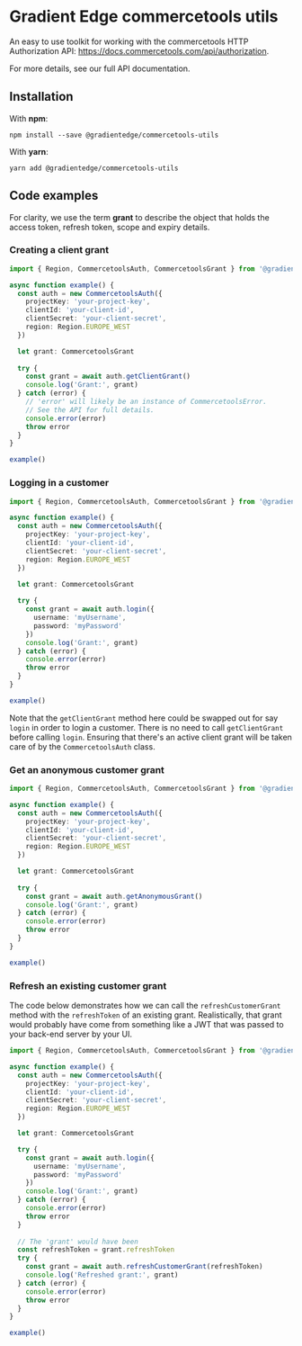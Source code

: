 # Gradient Edge commercetools utils

An easy to use toolkit for working with the commercetools HTTP Authorization API:
https://docs.commercetools.com/api/authorization.

For more details, see our full API documentation.

## Installation

With **npm**:
```shell
npm install --save @gradientedge/commercetools-utils
```

With **yarn**:
```shell
yarn add @gradientedge/commercetools-utils
```

## Code examples

For clarity, we use the term **grant** to describe the object that holds the access token,
refresh token, scope and expiry details.

### Creating a client grant

```typescript
import { Region, CommercetoolsAuth, CommercetoolsGrant } from '@gradientedge/commercetools-utils'

async function example() {
  const auth = new CommercetoolsAuth({
    projectKey: 'your-project-key',
    clientId: 'your-client-id',
    clientSecret: 'your-client-secret',
    region: Region.EUROPE_WEST
  })

  let grant: CommercetoolsGrant
  
  try {
    const grant = await auth.getClientGrant()
    console.log('Grant:', grant)
  } catch (error) {
    // 'error' will likely be an instance of CommercetoolsError.
    // See the API for full details.
    console.error(error)
    throw error
  }
}

example()
```

### Logging in a customer

```typescript
import { Region, CommercetoolsAuth, CommercetoolsGrant } from '@gradientedge/commercetools-utils'

async function example() {
  const auth = new CommercetoolsAuth({
    projectKey: 'your-project-key',
    clientId: 'your-client-id',
    clientSecret: 'your-client-secret',
    region: Region.EUROPE_WEST
  })

  let grant: CommercetoolsGrant
  
  try {
    const grant = await auth.login({
      username: 'myUsername',
      password: 'myPassword'
    })
    console.log('Grant:', grant)
  } catch (error) {
    console.error(error)
    throw error
  }
}

example()
```

Note that the `getClientGrant` method here could be swapped out for say `login` in order to login a customer.
There is no need to call `getClientGrant` before calling `login`. Ensuring that there's an active client grant
will be taken care of by the `CommercetoolsAuth` class.

### Get an anonymous customer grant

```typescript
import { Region, CommercetoolsAuth, CommercetoolsGrant } from '@gradientedge/commercetools-utils'

async function example() {
  const auth = new CommercetoolsAuth({
    projectKey: 'your-project-key',
    clientId: 'your-client-id',
    clientSecret: 'your-client-secret',
    region: Region.EUROPE_WEST
  })

  let grant: CommercetoolsGrant
  
  try {
    const grant = await auth.getAnonymousGrant()
    console.log('Grant:', grant)
  } catch (error) {
    console.error(error)
    throw error
  }
}

example()
```

### Refresh an existing customer grant

The code below demonstrates how we can call the `refreshCustomerGrant` method with the `refreshToken` of an 
existing grant. Realistically, that grant would probably have come from something like a JWT that was passed
to your back-end server by your UI.

```typescript
import { Region, CommercetoolsAuth, CommercetoolsGrant } from '@gradientedge/commercetools-utils'

async function example() {
  const auth = new CommercetoolsAuth({
    projectKey: 'your-project-key',
    clientId: 'your-client-id',
    clientSecret: 'your-client-secret',
    region: Region.EUROPE_WEST
  })

  let grant: CommercetoolsGrant

  try {
    const grant = await auth.login({
      username: 'myUsername',
      password: 'myPassword'
    })
    console.log('Grant:', grant)
  } catch (error) {
    console.error(error)
    throw error
  }
  
  // The 'grant' would have been   
  const refreshToken = grant.refreshToken  
  try {
    const grant = await auth.refreshCustomerGrant(refreshToken)
    console.log('Refreshed grant:', grant)
  } catch (error) {
    console.error(error)
    throw error
  }
}

example()
```
